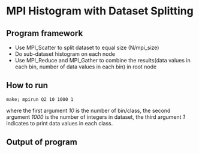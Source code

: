 # MPI Histogram with Dataset Splitting 

## Program framework

- Use MPI_Scatter to split dataset to equal size (N/mpi_size)
- Do sub-dataset histogram on each node
- Use MPI_Reduce and MPI_Gather to combine the results(data values in each bin, number of data values in each bin) in root node

## How to run

`
make;
mpirun Q2 10 1000 1
`

where the first argument *10* is the number of bin/class, the second argument *1000* is the number of integers in dataset, the third argument *1* indicates to print data values in each class.

## Output of program
